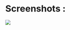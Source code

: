 <h1>Screenshots : </h1>
<img src="(https://github.com/AnandPatelP217/food_shopping_app_react/blob/main/Preview%20(6).png)https://github.com/AnandPatelP217/food_shopping_app_react/blob/main/Preview%20(6).png">
